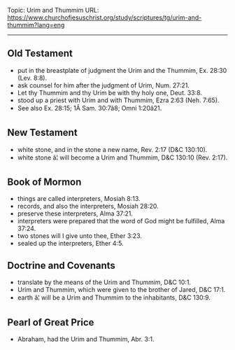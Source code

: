 Topic: Urim and Thummim
URL: https://www.churchofjesuschrist.org/study/scriptures/tg/urim-and-thummim?lang=eng

---

## Old Testament

- put in the breastplate of judgment the Urim and the Thummim, Ex. 28:30 (Lev. 8:8).
- ask counsel for him after the judgment of Urim, Num. 27:21.
- Let thy Thummim and thy Urim be with thy holy one, Deut. 33:8.
- stood up a priest with Urim and with Thummim, Ezra 2:63 (Neh. 7:65).
- See also Ex. 28:15; 1Â Sam. 30:7â8; Omni 1:20â21.

## New Testament

- white stone, and in the stone a new name, Rev. 2:17 (D&C 130:10).
- white stone â¦ will become a Urim and Thummim, D&C 130:10 (Rev. 2:17).

## Book of Mormon

- things are called interpreters, Mosiah 8:13.
- records, and also the interpreters, Mosiah 28:20.
- preserve these interpreters, Alma 37:21.
- interpreters were prepared that the word of God might be fulfilled, Alma 37:24.
- two stones will I give unto thee, Ether 3:23.
- sealed up the interpreters, Ether 4:5.

## Doctrine and Covenants

- translate by the means of the Urim and Thummim, D&C 10:1.
- Urim and Thummim, which were given to the brother of Jared, D&C 17:1.
- earth â¦ will be a Urim and Thummim to the inhabitants, D&C 130:9.

## Pearl of Great Price

- Abraham, had the Urim and Thummim, Abr. 3:1.

